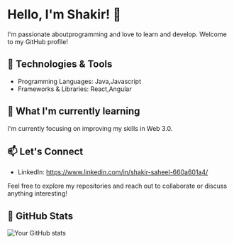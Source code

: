 # Hello, I'm Shakir! 👋

I'm passionate aboutprogramming and love to learn and develop. Welcome to my GitHub profile!

## 🔧 Technologies & Tools

- Programming Languages: Java,Javascript
- Frameworks & Libraries: React,Angular
<!--- Tools & Software: [Highlight tools/software you frequently use]-->

## 🌱 What I'm currently learning

I'm currently focusing on improving my skills in Web 3.0.

## 📫 Let's Connect

- LinkedIn: https://www.linkedin.com/in/shakir-saheel-660a601a4/
<!-- Twitter: [Your Twitter Profile URL]
- Portfolio: [Your Portfolio/Website URL]-->

Feel free to explore my repositories and reach out to collaborate or discuss anything interesting!

## 🚀 GitHub Stats

![Your GitHub stats](https://github-readme-stats.vercel.app/api?username=deepthoughts1998&show_icons=true&theme=dark)

<!--![Top Langs](https://github-readme-stats.vercel.app/api/top-langs/?username=deepthoughts1998&layout=compact&theme=dark)-->


<!--
**deepthoughts1998/deepthoughts1998** is a ✨ _special_ ✨ repository because its `README.md` (this file) appears on your GitHub profile.

Here are some ideas to get you started:

- 🔭 I’m currently working on ...
- 🌱 I’m currently learning ...
- 👯 I’m looking to collaborate on ...
- 🤔 I’m looking for help with ...
- 💬 Ask me about ...
- 📫 How to reach me: ...
- 😄 Pronouns: ...
- ⚡ Fun fact: ...
-->
